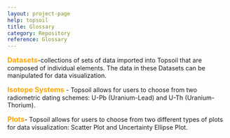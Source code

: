 ```yaml
---
layout: project-page
help: topsoil
title: Glossary
category: Repository
reference: Glossary
---
```


<p id="dataset"><font size="3" color="orange"><b>Datasets</b></font>-collections of sets of data imported into Topsoil that are composed of individual elements. The data in these Datasets can be manipulated for data visualization.</p>

<p id="is_sys"><font size="3" color="orange"><b>Isotope Systems</b></font> - Topsoil allows for users to choose from two radiometric dating schemes: U-Pb (Uranium-Lead) and U-Th (Uranium-Thorium).</p>

<p id="plot"><font size="3" color="orange"><b>Plots</b></font>- Topsoil allows for users to choose from two different types of plots for data visualization: Scatter Plot and Uncertainty Ellipse Plot.</p>
